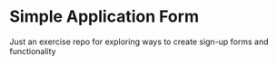 # Simple Application Form
Just an exercise repo for exploring ways to create sign-up forms and functionality
